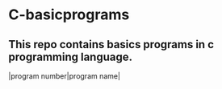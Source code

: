 # C-basicprograms
## This repo contains basics programs in c programming language.
|program number|program name|
